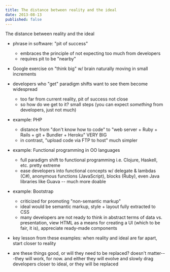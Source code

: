 ```yaml
---
title: The distance between reality and the ideal
date: 2013-08-13
published: false
---
```


The distance between reality and the ideal

- phrase in software: "pit of success"
  - embraces the principle of not expecting too much from developers
  - requires pit to be "nearby"

- Google exercise on "think big" w/ brain naturally moving in small increments

- developers who "get" paradigm shifts want to see them become widespread
  - too far from current reality, pit of success not close
  - so how do we get to it? small steps (you can expect *something* from developers, just not much)

- example: PHP
  - distance from "don't know how to code" to "web server + Ruby + Rails + git + Bundler + Heroku" VERY BIG
  - in contrast, "upload code via FTP to host" much simpler

- example: Functional programming in OO languages
  - full paradigm shift to functional programming i.e. Clojure, Haskell, etc. pretty extreme
  - ease developers into functional concepts w/ delegate & lambdas (C#), anonymous functions (JavaScript),
    blocks (Ruby), even Java libraries like Guava -- much more doable

- example: Bootstrap
  - criticized for promoting "non-semantic markup"
  - ideal would be semantic markup, style + layout fully extracted to CSS
  - many developers are not ready to think in abstract terms of data vs. presentation, view HTML as
    a means for creating a UI (which to be fair, it is), appreciate ready-made components

- key lesson from these examples: when reality and ideal are far apart, start closer to reality

- are these things good, or will they need to be replaced? doesn't matter---they will work, for now.
  and either they will evolve and slowly drag developers closer to ideal, or they will be replaced
